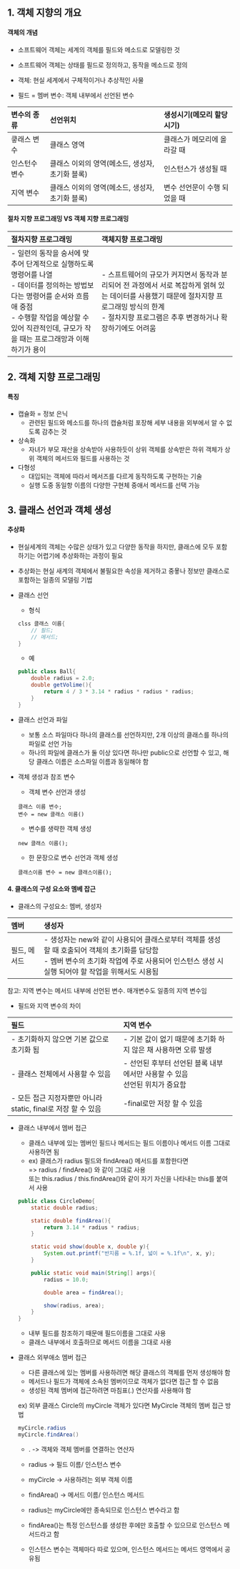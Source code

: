 ## 1. 객체 지향의 개요

#### 객체의 개념
- 소프트웨어 객체는 세계의 객체를 필드와 메소드로 모델링한 것
- 소프트웨어 객체는 상태를 필드로 정의하고, 동작을 메소드로 정의
- 객체: 현실 세계에서 구체적이거나 추상적인 사물

- 필드 = 멤버 변수: 객체 내부에서 선언된 변수<br>

|변수의 종류|선언위치|생성시기(메모리 할당 시기)|
|:---|:---|:---|
|킇래스 변수|클래스 영역|클래스가 메모리에 올라갈 때|
|인스턴수 변수|클래스 이외의 영역(메소드, 생성자, 초기화 블록)|인스턴스가 생성될 때|
|지역 변수|클래스 이외의 영역(메소드, 생성자, 초기화 블록)|변수 선언문이 수행 되었을 때|

#### 절차 지향 프로그래밍 VS 객체 지향 프로그래밍

|절차지향 프로그래밍|객체지향 프로그래밍|
|:---|:---|
|- 일련의 동작을 숭서에 맞추어 단계적으로 실행하도록 명령어를 나열<br> - 데이터를 정의하는 방법보다는 명령어를 순서와 흐름애 중점<br> - 수행할 작업을 예상할 수 있어 직관적인데, 규모가 작을 때는 프로그래망과 이해하기가 용이|- 스프트웨어의 규모가 커지면서 동작과 분리되어 전 과정에서 서로 복잡하게 얽혀 있는 데이터를 사용했기 때문에 절차지향 프로그래밍 방식의 한계 <br> - 절차지향 프로그램은 추후 변경하거나 확장하기에도 어려움|

## 2. 객체 지향 프로그래밍

#### 특징
- 캡슐화 = 정보 은닉
    - 관련된 필드와 메소드를 하나의 캡슐처럼 포장해 세부 내용을 외부에서 알 수 없도록 감추는 것
- 상속화
    - 자녀가 부모 재산을 상속받아 사용하듯이 상위 객체를 상속받은 하위 객체가 상위 객체의 메서드와 필드를 사용하는 것
- 다형성
    - 대입되는 객체에 따라서 메서즈를 다르게 동작하도록 구현하는 기술
    - 실행 도중 동일항 이름의 다양한 구현체 중애서 메서드를 선택 가능

## 3. 클래스 선언과 객체 생성

#### 추상화 
- 현실세계의 객체는 수많은 상태가 있고 다양한 동작을 하지만, 클래스에 모두 포함하기는 어렵기에 추상화하는 과정이 필요
- 추상화는 현실 새계의 객체에서 불필요한 속성을 제거하고 중욯나 정보만 클래스로 포함하는 일종의 모델링 기법


- 클래스 선언

    - 형식<br>
    ```java
    clss 클래스 이름{
        // 필드;
        // 메서드;
    }
    ```

    - 예<br>
    ```java
    public class Ball{
        double radius = 2.0;
        double getVolime(){
            return 4 / 3 * 3.14 * radius * radius * radius;
        }
    }
    ```

- 클래스 선언과 파일

    - 보통 소스 파일마다 하나의 클래스를 선언하지만, 2개 이상의 클래스를 하나의 파일로 선언 가능
    - 하나의 파일에 클래스가 둘 이상 있다면 하나만 public으로 선언할 수 있고, 해당 클래스 이름은 소스파일 이름과 동일해야 함

- 객체 생성과 참조 변수

    - 객체 변수 선언과 생성<br>
    ```
    클래스 이름 변수;
    변수 = new 클래스 이름()
    ```
    - 변수를 생략한 객체 생성<br>
    ```
    new 클래스 이름();
    ```
    - 한 문장으로 변수 선언과 객체 생성<br>
    ```
    클래스이름 변수 = new 클래스이름();
    ```

#### 4. 클래스의 구성 요소와 멤베 잡근

- 클래스의 구성요소: 멤버, 생성자

|멤버|생성자|
|:---|:---|
|필드, 메서드| - 생성자는 new와 같이 사용되어 클래스로부터 객체를 생성 할 때 호출되어 객체의 초기화를 담당함<br>  - 멤버 변수의 초기화 작업에 주로 사용되어 인스턴스 생성 시 실행 되어야 할 작업을 위해서도 시용됨|

 참고: 지역 변수는 메서드 내부에 선언된 변수. 매개변수도 일종의 지역 변수임

- 필드와 지역 변수의 차이

|필드|지역 변수|
|:---|:---|
|- 초기화하지 않으면 기본 값으로 초기화 됨|- 기본 값이 없기 때문에 초기화 하지 않은 채 사용하면 오류 발생|
|- 클래스 전체에서 사용할 수 있음|- 선언된 후부터 선언된 블록 내부에서만 사용할 수 있음<br> 선언된 위치가 중요함|
|- 모든 접근 지정자뿐만 아니라 static, final로 저장 할 수 있음|-final로만 저장 할 수 있음|


- 클래스 내부에서 멤버 접근
    - 클래스 내부에 있는 멤버인 필드나 메서드는 필드 이름이나 메서드 이름 그대로 사용하면 됨
    - ex) 클래스가 radius 필드와 findArea() 메서드를 포함한다면<br>
    => radius / findArea() 와 같이 그대로 사용<br>
    또는 this.radius / this.findArea()와 같이 자기 자신을 나타내는 this를 붙여서 사용

    ```java
    public class CircleDemo{
        static double radius;

        static double findArea(){
            return 3.14 * radius * radius;
        }

        static void show(double x, double y){
            System.out.printf("반지름 = %.1f, 넓이 = %.1f\n", x, y);
        }

        public static void main(String[] args){
            radius = 10.0;

            double area = findArea();

            show(radius, area);
        }
    }
    ```

    - 내부 필드를 참조하기 때문애 필드이름을 그대로 사용
    - 클래스 내부에서 호출하므로 메서드 이름을 그대로 사용
    

- 클래스 외부애소 멤버 접근

    - 다른 클래스에 있는 멤버를 사용하려면 해당 클래스의 객체를 먼저 생성해야 함
    - 메서드나 필드가 객체에 소속된 멤버이므로 객체가 없다면 접근 할 수 없음
    - 생성된 객체 멤버에 접근하려면 마침표(.) 연산자를 사용해야 함

    ex) 외부 클래스 Circle의 myCircle 객체가 있다면 MyCircle 객체의 멤버 접근 방법

    ```java
    myCircle.radius
    myCircle.findArea()
    ```
    - . -> 객체와 객체 멤버를 연결하는 연산자
    - radius -> 필드 이름/ 인스턴스 변수
    - myCircle -> 사용하려는 외부 객체 이름
    - findArea() -> 메서드 이름/ 인스턴스 메서드

    - radius는 myCircle에만 종속되므로 인스턴스 변수라고 함
    - findArea()는 특정 인스턴스를 생성한 후에만 호출할 수 있으므로 인스턴스 메서드라고 함
    - 인스턴스 변수는 객체마다 따로 있으며, 인스턴스 메서드는 메서드 영역에서 공유됨


